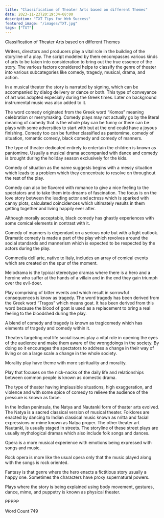 ```yaml
---
title: "Classification of Theater Arts based on different Themes"
date: 2023-11-23T20:19:34-08:00
description: "TXT Tips for Web Success"
featured_image: "/images/TXT.jpg"
tags: ["TXT"]
---
```


Classification of Theater Arts based on different Themes

Writers, directors and producers play a vital role in the building of the storyline of a play. The script modeled by them encompasses various kinds of arts to be taken into consideration to bring out the true essence of the story. The various factors considered helps to classify the genre of theater into various subcategories like comedy, tragedy, musical, drama, and action.

In a musical theater the story is narrated by signing, which can be accompanied by dialog delivery or dance or both. This type of conveyance of art was adopted especially during the Greek times. Later on background instrumental music was also added to it.

The word comedy originated from the Greek word “Komos” meaning celebration or merrymaking. Comedy plays may not actually go by the literal meaning of comedy that is the whole play can be funny or there can be plays with some adversities to start with but at the end could have a joyous finishing. Comedy too can be further classified as pantomime, comedy of situation, romantic comedy, black comedy and comedy of manners.

The type of theater dedicated entirely to entertain the children is known as pantomime. Usually a musical drama accompanied with dance and comedy is brought during the holiday season exclusively for the kids.

Comedy of situation as the name suggests begins with a messy situation which leads to a problem which they concentrate to resolve on throughout the rest of the play.

Comedy can also be flavored with romance to give a nice feeling to the spectators and to take them into dreams of fascination. The focus is on the love story between the leading actor and actress which is sparked with canny plots, calculated coincidences which ultimately results in them getting together and living happily ever after.

Although morally acceptable, black comedy has ghastly experiences with some comical elements in contrast with it. 

Comedy of manners is dependant on a serious note but with a light outlook. Dramatic comedy is made a part of the play which revolves around the social standards and mannerism which is expected to be respected by the actors during the play. 

Commedia dell'arte, native to Italy, includes an array of comical events which are created on the spur of the moment.

Melodrama is the typical stereotype dramas where there is a hero and a heroine who suffer at the hands of a villain and in the end they gain triumph over the evil-doer. 

Play comprising of bitter events and which result in sorrowful consequences is know as tragedy. The word tragedy has been derived from the Greek word “Tragos” which means goat. It has been derived from this word because the blood of goat is used as a replacement to bring a real feeling to the bloodshed during the play. 

A blend of comedy and tragedy is known as tragicomedy which has elements of tragedy and comedy within it.

Theaters targeting real life social issues play a vital role in opening the eyes of the audience and make them aware of the wrongdoings in the society. By doing so it encourages the spectators to address a change in their way of living or on a large scale a change in the whole society.   

Morality play have theme with more spirituality and morality.

Play that focuses on the nick-nacks of the daily life and relationships between common people is known as domestic drama.

The type of theater having implausible situations, high exaggeration, and violence and with some spice of comedy to relieve the audience of the pressure is known as farce.

In the Indian peninsula, the Natya and Nautanki form of theater arts evolved. The Natya is a sacred classical version of musical theater. Folklores are enacted by dancing to Indian classical music known as nritta and facial expressions or mime known as Natya proper.  The other theater art Nautanki, is usually staged in streets. The storyline of these street plays are usually mythological dramas which also include folk songs and dances. 

Opera is a more musical experience with emotions being expressed with songs and music.

Rock opera is more like the usual opera only that the music played along with the songs is rock oriented. 

Fantasy is that genre where the hero enacts a fictitious story usually a happy one. Sometimes the characters have proxy supernatural powers.

Plays where the story is being explained using body movement, gestures, dance, mime, and puppetry is known as physical theater.

PPPPP

Word Count 749

